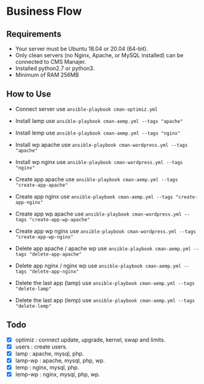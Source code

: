 # Business Flow

## Requirements
- Your server must be Ubuntu 18.04 or 20.04 (64-bit). 
- Only clean servers (no Nginx, Apache, or MySQL installed) can be connected to CMS Manajer.
- Installed python2.7 or python3.
- Minimum of RAM 256MB

## How to Use
- Connect server use `ansible-playbook cman-optimiz.yml`

- Install lamp use `ansible-playbook cman-aemp.yml --tags "apache"`
- Install lemp use `ansible-playbook cman-aemp.yml --tags "nginx"`
- Install wp apache use `ansible-playbook cman-wordpress.yml --tags "apache"`
- Install wp nginx use `ansible-playbook cman-wordpress.yml --tags "nginx"`

- Create app apache use `ansible-playbook cman-aemp.yml --tags "create-app-apache"`
- Create app nginx use `ansible-playbook cman-aemp.yml --tags "create-app-nginx"`
- Create app wp apache use `ansible-playbook cman-wordpress.yml --tags "create-app-wp-apache"`
- Create app wp nginx use `ansible-playbook cman-wordpress.yml --tags "create-app-wp-nginx"`

- Delete app apache / apache wp use `ansible-playbook cman-aemp.yml --tags "delete-app-apache"`
- Delete app nginx / nginx wp use `ansible-playbook cman-aemp.yml --tags "delete-app-nginx"`

- Delete the last app (lamp) use `ansible-playbook cman-aemp.yml --tags "delete-lamp"`
- Delete the last app (lemp) use `ansible-playbook cman-aemp.yml --tags "delete-lemp"`

## Todo
- [x] optimiz : connect update, upgrade, kernel, swap and limits.
- [x] users : create users.
- [x] lamp : apache, mysql, php.
- [x] lamp-wp : apache, mysql, php, wp.
- [x] lemp : nginx, mysql, php.
- [x] lemp-wp : nginx, mysql, php, wp.